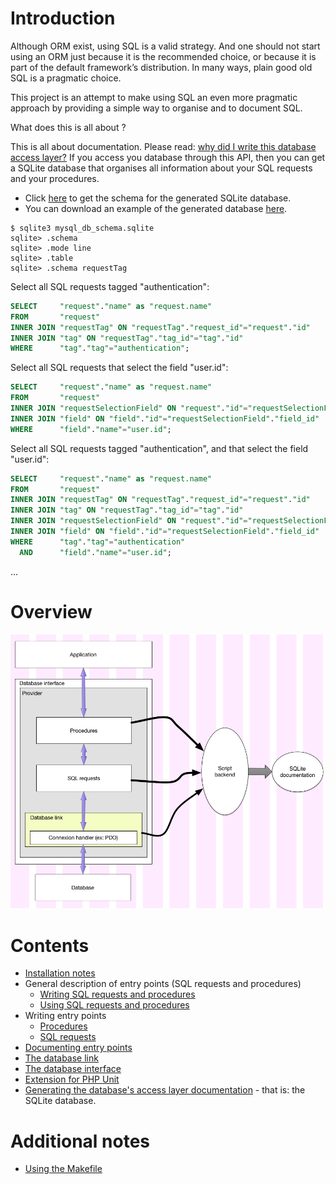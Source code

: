 # Introduction

Although ORM exist, using SQL is a valid strategy.
And one should not start using an ORM just because it is the recommended choice, or because it is part of the default framework’s distribution.
In many ways, plain good old SQL is a pragmatic choice.

This project is an attempt to make using SQL an even more pragmatic approach by providing a simple way to organise and to document SQL.

What does this is all about ?

This is all about documentation. Please read: [why did I write this database access layer?](https://github.com/dbeurive/backend/blob/master/doc/WHY.md)
If you access you database through this API, then you can get a SQLite database that organises all information about your SQL requests and your procedures.

* Click [here](https://github.com/dbeurive/backend/blob/master/src/Database/Doc/schema.php) to get the schema for the generated SQLite database.
* You can download an example of the generated database [here](https://github.com/dbeurive/backend/blob/master/tests/cache/mysql_db_schema.sqlite).

```sqlite
$ sqlite3 mysql_db_schema.sqlite
sqlite> .schema
sqlite> .mode line
sqlite> .table
sqlite> .schema requestTag
```

Select all SQL requests tagged "authentication":

```sql
SELECT     "request"."name" as "request.name"
FROM       "request" 
INNER JOIN "requestTag" ON "requestTag"."request_id"="request"."id"
INNER JOIN "tag" ON "requestTag"."tag_id"="tag"."id"
WHERE      "tag"."tag"="authentication";
```

Select all SQL requests that select the field "user.id":

```sql
SELECT     "request"."name" as "request.name"
FROM       "request"
INNER JOIN "requestSelectionField" ON "request"."id"="requestSelectionField"."request_id"
INNER JOIN "field" ON "field"."id"="requestSelectionField"."field_id"
WHERE      "field"."name"="user.id";
```

Select all SQL requests tagged "authentication", and that select the field "user.id":

```sql
SELECT     "request"."name" as "request.name"
FROM       "request" 
INNER JOIN "requestTag" ON "requestTag"."request_id"="request"."id"
INNER JOIN "tag" ON "requestTag"."tag_id"="tag"."id"
INNER JOIN "requestSelectionField" ON "request"."id"="requestSelectionField"."request_id"
INNER JOIN "field" ON "field"."id"="requestSelectionField"."field_id"
WHERE      "tag"."tag"="authentication"
  AND      "field"."name"="user.id";
```

...

# Overview

![Generic overview](https://github.com/dbeurive/backend/blob/master/doc/overview.png)

# Contents

* [Installation notes](https://github.com/dbeurive/backend/blob/master/doc/INSTALL.md)
* General description of entry points (SQL requests and procedures)
  * [Writing SQL requests and procedures](https://github.com/dbeurive/backend/blob/master/src/Database/Entrypoints/README.md)
  * [Using SQL requests and procedures](https://github.com/dbeurive/backend/blob/master/src/Database/Entrypoints/Application/README.md)
* Writing entry points
  * [Procedures](https://github.com/dbeurive/backend/blob/master/src/Database/Entrypoints/Application/Procedure/README.md)
  * [SQL requests](https://github.com/dbeurive/backend/blob/master/src/Database/Entrypoints/Application/Sql/README.md)
* [Documenting entry points](https://github.com/dbeurive/backend/blob/master/src/Database/Entrypoints/Description/README.md)
* [The database link](https://github.com/dbeurive/backend/blob/master/src/Database/Link/README.md)
* [The database interface](https://github.com/dbeurive/backend/blob/master/src/Database/README.md)
* [Extension for PHP Unit](https://github.com/dbeurive/backend/tree/master/src/Phpunit)
* [Generating the database's access layer documentation](https://github.com/dbeurive/backend/blob/master/src/Cli/Bin/README.md) - that is: the SQLite database.

# Additional notes

* [Using the Makefile](https://github.com/dbeurive/backend/blob/master/doc/MAKEFILE.md)







 
 




 